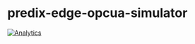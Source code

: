 # predix-edge-opcua-simulator

[![Analytics](https://ga-beacon.appspot.com/UA-82773213-1/predix-edge-opcua-simulator/readme?pixel)](https://github.com/PredixDev)
